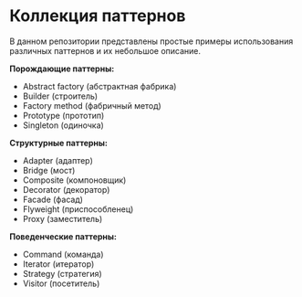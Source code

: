 # Коллекция паттернов

В данном репозитории представлены простые примеры использования различных паттернов и их небольшое описание.

**Порождающие паттерны:**
* Abstract factory (абстрактная фабрика)
* Builder (строитель)
* Factory method (фабричный метод)
* Prototype (прототип)
* Singleton (одиночка)

**Структурные паттерны:**
* Adapter (адаптер)
* Bridge (мост)
* Composite (компоновщик)
* Decorator (декоратор)
* Facade (фасад)
* Flyweight (приспособленец)
* Proxy (заместитель)

**Поведенческие паттерны:**
* Command (команда)
* Iterator (итератор)
* Strategy (стратегия)
* Visitor (посетитель)
